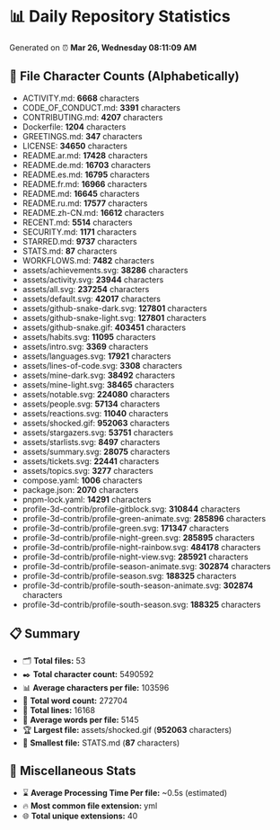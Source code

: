 # 📊 Daily Repository Statistics
Generated on ⏰ **Mar 26, Wednesday 08:11:09 AM**

## 📂 File Character Counts (Alphabetically)
- ACTIVITY.md: **6668** characters
- CODE_OF_CONDUCT.md: **3391** characters
- CONTRIBUTING.md: **4207** characters
- Dockerfile: **1204** characters
- GREETINGS.md: **347** characters
- LICENSE: **34650** characters
- README.ar.md: **17428** characters
- README.de.md: **16703** characters
- README.es.md: **16795** characters
- README.fr.md: **16966** characters
- README.md: **16645** characters
- README.ru.md: **17577** characters
- README.zh-CN.md: **16612** characters
- RECENT.md: **5514** characters
- SECURITY.md: **1171** characters
- STARRED.md: **9737** characters
- STATS.md: **87** characters
- WORKFLOWS.md: **7482** characters
- assets/achievements.svg: **38286** characters
- assets/activity.svg: **23944** characters
- assets/all.svg: **237254** characters
- assets/default.svg: **42017** characters
- assets/github-snake-dark.svg: **127801** characters
- assets/github-snake-light.svg: **127801** characters
- assets/github-snake.gif: **403451** characters
- assets/habits.svg: **11095** characters
- assets/intro.svg: **3369** characters
- assets/languages.svg: **17921** characters
- assets/lines-of-code.svg: **3308** characters
- assets/mine-dark.svg: **38492** characters
- assets/mine-light.svg: **38465** characters
- assets/notable.svg: **224080** characters
- assets/people.svg: **57134** characters
- assets/reactions.svg: **11040** characters
- assets/shocked.gif: **952063** characters
- assets/stargazers.svg: **53751** characters
- assets/starlists.svg: **8497** characters
- assets/summary.svg: **28075** characters
- assets/tickets.svg: **22441** characters
- assets/topics.svg: **3277** characters
- compose.yaml: **1006** characters
- package.json: **2070** characters
- pnpm-lock.yaml: **14291** characters
- profile-3d-contrib/profile-gitblock.svg: **310844** characters
- profile-3d-contrib/profile-green-animate.svg: **285896** characters
- profile-3d-contrib/profile-green.svg: **171347** characters
- profile-3d-contrib/profile-night-green.svg: **285895** characters
- profile-3d-contrib/profile-night-rainbow.svg: **484178** characters
- profile-3d-contrib/profile-night-view.svg: **285921** characters
- profile-3d-contrib/profile-season-animate.svg: **302874** characters
- profile-3d-contrib/profile-season.svg: **188325** characters
- profile-3d-contrib/profile-south-season-animate.svg: **302874** characters
- profile-3d-contrib/profile-south-season.svg: **188325** characters

## 📋 Summary
- 🗂️ **Total files:** 53
- ✒️ **Total character count:** 5490592
- 📊 **Average characters per file:** 103596
- 📝 **Total word count:** 272704
- 🧾 **Total lines:** 16168
- 📐 **Average words per file:** 5145
- 🏆 **Largest file:** assets/shocked.gif (**952063** characters)
- 🥉 **Smallest file:** STATS.md (**87** characters)

## 🌟 Miscellaneous Stats
- ⌛ **Average Processing Time Per file:** ~0.5s (estimated)
- 🔥 **Most common file extension:** yml
- 🌐 **Total unique extensions:** 40
